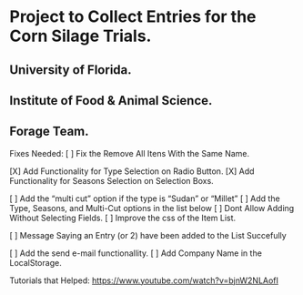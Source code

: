 # Project to Collect Entries for the Corn Silage Trials.

## University of Florida.
## Institute of Food & Animal Science.
## Forage Team.

Fixes Needed:
[ ] Fix the Remove All Itens With the Same Name.

[X] Add Functionality for Type Selection on Radio Button.
[X] Add Functionality for Seasons Selection on Selection Boxs.

[ ] Add the “multi cut” option if the type is “Sudan”  or “Millet”
[ ] Add the Type, Seasons, and Multi-Cut options in the list below
[ ] Dont Allow Adding Without Selecting Fields. 
[ ] Improve the css of the Item List.

[ ] Message Saying an Entry (or 2) have been added to the List Succefully

[ ] Add the send e-mail functionallity.
[ ] Add Company Name in the LocalStorage. 

Tutorials that Helped: 
https://www.youtube.com/watch?v=bjnW2NLAofI